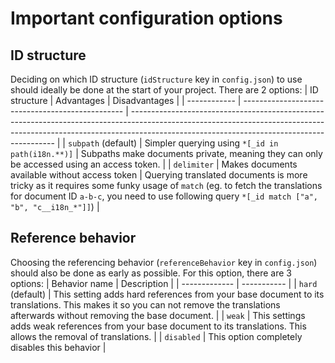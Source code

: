 # Important configuration options
## ID structure
Deciding on which ID structure (`idStructure` key in `config.json`) to use should ideally be done at the start of your project. There are 2 options:
| ID structure | Advantages                                       | Disadvantages                                                                                                                                                                                                           |
| ------------ | ------------------------------------------------ | ----------------------------------------------------------------------------------------------------------------------------------------------------------------------------------------------------------------------- |
| `subpath` (default)   | Simpler querying using `*[_id in path(i18n.**)]` | Subpaths make documents private, meaning they can only be accessed using an access token.                                                                                                                               |
| `delimiter`  | Makes documents available without access token   | Querying translated documents is more tricky as it requires some funky usage of `match` (eg. to fetch the translations for document ID `a-b-c`, you need to use following query `*[_id match ["a", "b", "c__i18n_*"]]`) |

## Reference behavior
Choosing the referencing behavior (`referenceBehavior` key in `config.json`) should also be done as early as possible. For this option, there are 3 options:
| Behavior name | Description |
| ------------- | ----------- |
| `hard` (default) | This setting adds hard references from your base document to its translations. This makes it so you can not remove the translations afterwards without removing the base document. |
| `weak` | This settings adds weak references from your base document to its translations. This allows the removal of translations. |
| `disabled` | This option completely disables this behavior |
